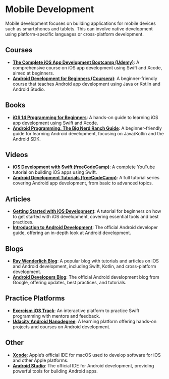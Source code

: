 # Mobile Development
Mobile development focuses on building applications for mobile devices such as smartphones and tablets. This can involve native development using platform-specific languages or cross-platform development.

## Courses
- **[The Complete iOS App Development Bootcamp (Udemy)](https://www.udemy.com/course/ios-13-app-development-bootcamp/)**: A comprehensive course on iOS app development using Swift and Xcode, aimed at beginners.
- **[Android Development for Beginners (Coursera)](https://www.coursera.org/learn/android-app)**: A beginner-friendly course that teaches Android app development using Java or Kotlin and Android Studio.

## Books
- **[iOS 14 Programming for Beginners](https://www.amazon.com/iOS-14-Programming-Beginners-development/dp/1800205451)**: A hands-on guide to learning iOS app development using Swift and Xcode.
- **[Android Programming: The Big Nerd Ranch Guide](https://www.amazon.com/Android-Programming-Nerd-Ranch-Guide/dp/0135161630)**: A beginner-friendly guide for learning Android development, focusing on Java/Kotlin and the Android SDK.

## Videos
- **[iOS Development with Swift (freeCodeCamp)](https://www.youtube.com/watch?v=FcsY1YPbwzQ)**: A complete YouTube tutorial on building iOS apps using Swift.
- **[Android Development Tutorials (freeCodeCamp)](https://www.youtube.com/watch?v=Riyv12vF8mA)**: A full tutorial series covering Android app development, from basic to advanced topics.

## Articles
- **[Getting Started with iOS Development](https://www.raywenderlich.com/ios)**: A tutorial for beginners on how to get started with iOS development, covering essential tools and best practices.
- **[Introduction to Android Development](https://developer.android.com/guide)**: The official Android developer guide, offering an in-depth look at Android development.

## Blogs
- **[Ray Wenderlich Blog](https://www.raywenderlich.com/)**: A popular blog with tutorials and articles on iOS and Android development, including Swift, Kotlin, and cross-platform development.
- **[Android Developers Blog](https://android-developers.googleblog.com/)**: The official Android development blog from Google, offering updates, best practices, and tutorials.

## Practice Platforms
- **[Exercism iOS Track](https://exercism.io/tracks/swift)**: An interactive platform to practice Swift programming with mentors and feedback.
- **[Udacity Android Nanodegree](https://www.udacity.com/course/android-developer-nanodegree-by-google--nd801)**: A learning platform offering hands-on projects and courses on Android development.

## Other
- **[Xcode](https://developer.apple.com/xcode/)**: Apple’s official IDE for macOS used to develop software for iOS and other Apple platforms.
- **[Android Studio](https://developer.android.com/studio)**: The official IDE for Android development, providing powerful tools for building Android apps.
